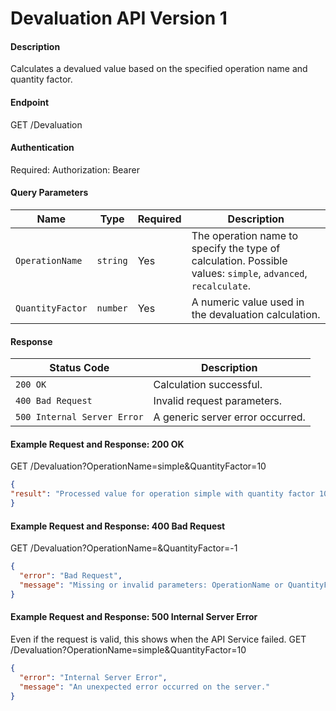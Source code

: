 # Devaluation API Version 1

#### Description
Calculates a devalued value based on the specified operation name and quantity factor.

#### Endpoint
GET /Devaluation

#### Authentication
Required: Authorization: Bearer <token>

#### Query Parameters
| **Name**          | **Type**  | **Required** | **Description**                                    |
|--------------------|-----------|--------------|--------------------------------------------------|
| `OperationName`    | `string`  | Yes          | The operation name to specify the type of calculation. Possible values: `simple`, `advanced`, `recalculate`. |
| `QuantityFactor`   | `number`  | Yes          | A numeric value used in the devaluation calculation.  |

#### Response
| **Status Code**         | **Description**                |
|--------------------------|-------------------------------|
| `200 OK`                | Calculation successful.        |
| `400 Bad Request`        | Invalid request parameters.    |
| `500 Internal Server Error` | A generic server error occurred. |

#### Example Request and Response: 200 OK
GET /Devaluation?OperationName=simple&QuantityFactor=10

```json
{
"result": "Processed value for operation simple with quantity factor 10"
}
```

#### Example Request and Response: 400 Bad Request
GET /Devaluation?OperationName=&QuantityFactor=-1

```json
{
  "error": "Bad Request",
  "message": "Missing or invalid parameters: OperationName or QuantityFactor."
}
```

#### Example Request and Response: 500 Internal Server Error
Even if the request is valid, this shows when the API Service failed.
GET /Devaluation?OperationName=simple&QuantityFactor=10
```json
{
  "error": "Internal Server Error",
  "message": "An unexpected error occurred on the server."
}
```
